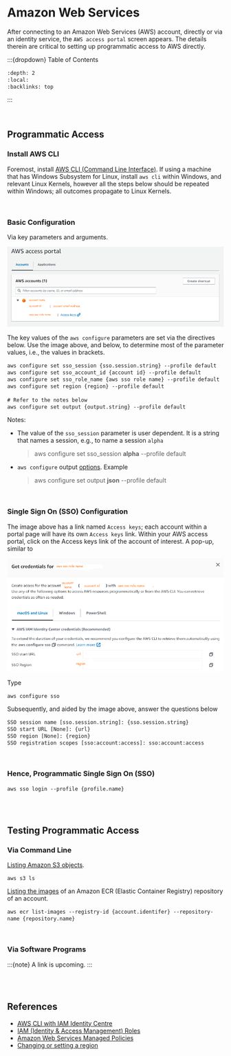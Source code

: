 
# Amazon Web Services

After connecting to an Amazon Web Services (AWS) account, directly or via an identity service, the `AWS access portal` screen appears.  The details therein are critical to setting up programmatic access to AWS directly.

:::{dropdown} Table of Contents
```{contents}
:depth: 2
:local:
:backlinks: top
```
:::

<br>

## Programmatic Access

### Install AWS CLI

Foremost, install [AWS CLI (Command Line Interface)](https://docs.aws.amazon.com/cli/latest/userguide/getting-started-install.html#getting-started-install-instructions).  If using a machine that has Windows Subsystem for Linux, install `aws cli` within Windows, and relevant Linux Kernels, however all the steps below should be repeated within Windows; all outcomes propagate to Linux Kernels.

<br>

### Basic Configuration

Via key parameters and arguments.

<img src="../../_static/images/aws_access_portal.png" alt="Access Portal">

The key values of the `aws configure` parameters are set via the directives below.  Use the image above, and below, to determine most of the parameter values, i.e., the values in brackets. 

```shell
aws configure set sso_session {sso.session.string} --profile default
aws configure set sso_account_id {account id} --profile default
aws configure set sso_role_name {aws sso role name} --profile default
aws configure set region {region} --profile default

# Refer to the notes below
aws configure set output {output.string} --profile default
```

Notes: 
* The value of the `sso_session` parameter is user dependent.  It is a string that names a session, e.g., to name a session `alpha`
  > aws configure set sso_session **alpha** --profile default

* `aws configure` output [options](https://docs.aws.amazon.com/cli/latest/userguide/cli-configure-files.html#cli-config-output).  Example
  > aws configure set output **json** --profile default


<br>

### Single Sign On (SSO) Configuration

The image above has a link named `Access keys`; each account within a portal page will have its own `Access keys` link.  Within your AWS access portal, click on the Access keys link of the account of interest.  A pop-up, similar to   

<img src="../../_static/images/aws_access_credentials.png" alt="Access Credentials">


Type

```shell
aws configure sso
```

Subsequently, and aided by the image above, answer the questions below

```command
SSO session name [sso.session.string]: {sso.session.string}
SSO start URL [None]: {url}
SSO region [None]: {region}
SSO registration scopes [sso:account:access]: sso:account:access
```

<br>

### Hence, Programmatic Single Sign On (SSO)


```shell
aws sso login --profile {profile.name}
```


<br>
<br>

## Testing Programmatic Access

### Via Command Line

[Listing Amazon S3 objects](https://awscli.amazonaws.com/v2/documentation/api/latest/reference/s3/ls.html).

```shell
aws s3 ls
```

[Listing the images](https://awscli.amazonaws.com/v2/documentation/api/latest/reference/ecr/list-images.html) of an Amazon ECR (Elastic Container Registry) repository of an account.

```shell
aws ecr list-images --registry-id {account.identifer} --repository-name {repository.name}
```

<br>

### Via Software Programs

:::{note} 
A link is upcoming.
:::


<br>
<br>

## References

* <a href="https://docs.aws.amazon.com/cli/latest/userguide/cli-configure-sso.html"><abbr title="Amazon Web Services">AWS</abbr> <abbr title="Command Line Interface">CLI</abbr> with <abbr title="Identity & Access Management">IAM</abbr> Identity Centre</a>
* [IAM (Identity & Access Management) Roles](https://docs.aws.amazon.com/IAM/latest/UserGuide/id_roles.html)
* [Amazon Web Services Managed Policies](https://docs.aws.amazon.com/aws-managed-policy/latest/reference/policy-list.html)
* [Changing or setting a region](https://docs.aws.amazon.com/awsconsolehelpdocs/latest/gsg/select-region.html)


<br>
<br>

<br>
<br>

<br>
<br>

<br>
<br>
